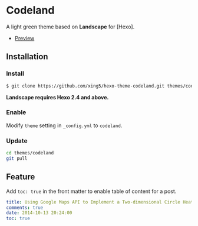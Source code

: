 # Codeland

A light green theme based on **Landscape** for [Hexo].

- [Preview](http://xingwu.me)

## Installation

### Install

``` bash
$ git clone https://github.com/xing5/hexo-theme-codeland.git themes/codeland
```

**Landscape requires Hexo 2.4 and above.**

### Enable

Modify `theme` setting in `_config.yml` to `codeland`.

### Update

``` bash
cd themes/codeland
git pull
```

## Feature
Add `toc: true` in the front matter to enable table of content for a post.

``` yml
title: Using Google Maps API to Implement a Two-dimensional Circle Heatmap like Tableau
comments: true
date: 2014-10-13 20:24:00
toc: true
```
